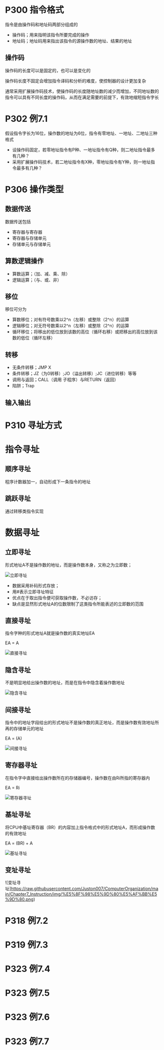 # P300 指令格式
指令是由操作码和地址码两部分组成的
* 操作码；用来指明该指令所要完成的操作
* 地址码；地址码用来指出该指令的源操作数的地址、结果的地址

## 操作码
操作码的长度可以是固定的，也可以是变化的

操作码长度不固定会增加指令译码和分析的难度，使控制器的设计更加复杂

通常采用扩展操作码技术，使操作码的长度随地址数的减少而增加，不同地址数的指令可以具有不同长度的操作码，从而在满足需要的前提下，有效地缩短指令字长

# P302 例7.1
假设指令字长为16位，操作数的地址为6位，指令有零地址、一地址、二地址三种格式
* 设操作码固定，若零地址指令有P种、一地址指令有Q种，则二地址指令最多有几种？
* 采用扩展操作码技术，若二地址指令有X种，零地址指令有Y种，则一地址指令最多有几种？

# P306 操作类型
## 数据传送
数据传送包括
* 寄存器与寄存器
* 寄存器与存储单元
* 存储单元与存储单元

## 算数逻辑操作
* 算数运算；（加、减、乘、除）
* 逻辑运算；（与、或、非）

## 移位
移位可分为
* 算数移位；对有符号数乘以2^n（左移）或整除（2^n）的运算
* 逻辑移位；对无符号数乘以2^n（左移）或整除（2^n）的运算
* 循环移位；将移出的低位放到该数的高位（循环右移）或把移出的高位放到该数的低位（循环左移）
## 转移
* 无条件转移；JMP X
* 条件转移；JZ（为0转移）;JO（溢出转移）;JC（进位转移）等等
* 调用与返回；CALL（调用 子程序）与RETURN（返回）
* 陷阱；Trap
## 输入输出

# P310 寻址方式
# 指令寻址
## 顺序寻址
程序计数器加一，自动形成下一条指令的地址
## 跳跃寻址
通过转移类指令实现

# 数据寻址
## 立即寻址
形式地址A不是操作数的地址，而是操作数本身，又称之为立即数；

![立即寻址](https://raw.githubusercontent.com/Juston007/ComputerOrganization/main/Chapter7_Instruction/img/%E7%AB%8B%E5%8D%B3%E5%AF%BB%E5%9D%80.png)

* 数据采用补码形式存放；
* 用#表示立即寻址特征
* 优点在于取出指令便可获取操作数，不必访存；
* 缺点是显然形式地址A的位数限制了这类指令所能表述的立即数的范围

## 直接寻址
指令字种的形式地址A就是操作数的真实地址EA

EA = A

![直接寻址](https://raw.githubusercontent.com/Juston007/ComputerOrganization/main/Chapter7_Instruction/img/%E7%9B%B4%E6%8E%A5%E5%AF%BB%E5%9D%80.png)

## 隐含寻址
不是明显地给出操作数的地址，而是在指令中隐含着操作数地址

![隐含寻址](https://raw.githubusercontent.com/Juston007/ComputerOrganization/main/Chapter7_Instruction/img/%E9%9A%90%E5%90%AB%E5%AF%BB%E5%9D%80.png)

## 间接寻址
指令中的地址字段给出的形式地址不是操作数的真正地址，而是操作数有效地址所再的存储单元的地址

EA = (A)

![间接寻址](https://raw.githubusercontent.com/Juston007/ComputerOrganization/main/Chapter7_Instruction/img/%E9%97%B4%E6%8E%A5%E5%AF%BB%E5%9D%80.png)

## 寄存器寻址
在指令字中直接给出操作数所在的存储器编号，操作数在由Ri所指的寄存器内

EA = Ri

![寄存器寻址](https://raw.githubusercontent.com/Juston007/ComputerOrganization/main/Chapter7_Instruction/img/%E5%AF%84%E5%AD%98%E5%99%A8%E5%AF%BB%E5%9D%80.png)

## 基址寻址
将CPU中基址寄存器（BR）的内容加上指令格式中的形式地址A，而形成操作数的有效地址

EA = (BR) + A

![基址寻址](https://raw.githubusercontent.com/Juston007/ComputerOrganization/main/Chapter7_Instruction/img/%E5%9F%BA%E5%9D%80%E5%AF%BB%E5%9D%80.png)

## 变址寻址
![变址寻址]https://raw.githubusercontent.com/Juston007/ComputerOrganization/main/Chapter7_Instruction/img/%E5%8F%98%E5%9D%80%E5%AF%BB%E5%9D%80.png)


# P318 例7.2
# P319 例7.3
# P323 例7.4
# P323 例7.5
# P323 例7.6
# P323 例7.7